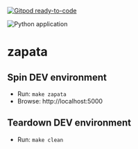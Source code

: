[![Gitpod ready-to-code](https://img.shields.io/badge/Gitpod-ready--to--code-blue?logo=gitpod)](https://gitpod.io/#https://github.com/larisafaingold/zapata)

![Python application](https://github.com/zapatoca/zapata/workflows/Python%20application/badge.svg)

# zapata

## Spin DEV environment

- Run: `make zapata`<br>
- Browse: http://localhost:5000

## Teardown DEV environment

- Run: `make clean`
